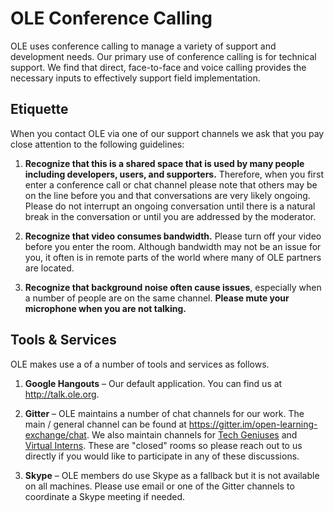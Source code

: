 # OLE Conference Calling

OLE uses conference calling to manage a variety of support and development needs. Our primary use of conference calling is for technical support. We find that direct, face-to-face and voice calling provides the necessary inputs to effectively support field implementation.

## Etiquette

When you contact OLE via one of our support channels we ask that you pay close attention to the following guidelines:

1. **Recognize that this is a shared space that is used by many people including developers, users, and supporters.** Therefore, when you first enter a conference call or chat channel please note that others may be on the line before you and that conversations are very likely ongoing. Please do not interrupt an ongoing conversation until there is a natural break in the conversation or until you are addressed by the moderator.

2. **Recognize that video consumes bandwidth.** Please turn off your video before you enter the room. Although bandwidth may not be an issue for you, it often is in remote parts of the world where many of OLE partners are located.

3. **Recognize that background noise often cause issues**, especially when a number of people are on the same channel. **Please mute your microphone when you are not talking.**

## Tools & Services

OLE makes use a of a number of tools and services as follows.

1. **Google Hangouts** – Our default application. You can find us at http://talk.ole.org.

2. **Gitter** – OLE maintains a number of chat channels for our work. The main / general channel can be found at https://gitter.im/open-learning-exchange/chat. We also maintain channels for [Tech Geniuses](https://gitter.im/open-learning-exchange/techgenius) and [Virtual Interns](https://gitter.im/open-learning-exchange/interns). These are "closed" rooms so please reach out to us directly if you would like to participate in any of these discussions.

3. **Skype** – OLE members do use Skype as a fallback but it is not available on all machines. Please use email or one of the Gitter channels to coordinate a Skype meeting if needed.
